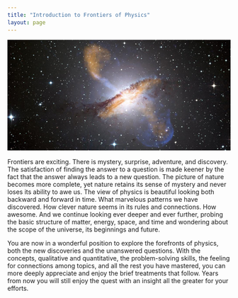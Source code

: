 ```yaml
---
title: "Introduction to Frontiers of Physics"
layout: page
---
```







 ![A photo of deep space showing a lot of bright spots on a black background. In the center is a huge ring of brownish gas that encircles an interior that is glowing white. Along the axis of the ring more brownish bluish gas is spewing out into the surrounding space.](../resources/Figure_35_00_01a_D.jpg "This galaxy is ejecting huge jets of matter, powered by an immensely massive black hole at its center. (credit: X-ray: NASA/CXC/CfA/R. Kraft et al.)")

Frontiers are exciting. There is mystery, surprise, adventure, and discovery. The satisfaction of finding the answer to a question is made keener by the fact that the answer always leads to a new question. The picture of nature becomes more complete, yet nature retains its sense of mystery and never loses its ability to awe us. The view of physics is beautiful looking both backward and forward in time. What marvelous patterns we have discovered. How clever nature seems in its rules and connections. How awesome. And we continue looking ever deeper and ever further, probing the basic structure of matter, energy, space, and time and wondering about the scope of the universe, its beginnings and future.

You are now in a wonderful position to explore the forefronts of physics, both the new discoveries and the unanswered questions. With the concepts, qualitative and quantitative, the problem-solving skills, the feeling for connections among topics, and all the rest you have mastered, you can more deeply appreciate and enjoy the brief treatments that follow. Years from now you will still enjoy the quest with an insight all the greater for your efforts.
